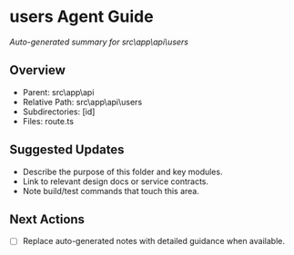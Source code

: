 ﻿# users Agent Guide
*Auto-generated summary for src\app\api\users*

## Overview
- Parent: src\app\api
- Relative Path: src\app\api\users
- Subdirectories: [id]
- Files: route.ts

## Suggested Updates
- Describe the purpose of this folder and key modules.
- Link to relevant design docs or service contracts.
- Note build/test commands that touch this area.

## Next Actions
- [ ] Replace auto-generated notes with detailed guidance when available.
